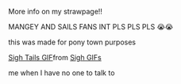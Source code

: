 More info on my strawpage!!

MANGEY AND SAILS FANS INT PLS PLS PLS :sob::sob:

this was made for pony town purposes

[<div class="tenor-gif-embed" data-postid="27268880" data-share-method="host" data-aspect-ratio="1" data-width="100%"><a href="https://tenor.com/view/sigh-tails-sonic-prime-frustrated-distress-gif-27268880">Sigh Tails GIF</a>from <a href="https://tenor.com/search/sigh-gifs">Sigh GIFs</a></div> <script type="text/javascript" async src="https://tenor.com/embed.js"></script>](https://tenor.com/b0z2O.gif)

me when I have no one to talk to
